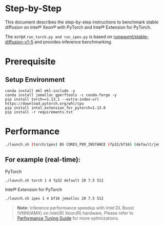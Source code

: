 Step-by-Step
============
This document describes the step-by-step instructions to benchmark stable diffusion on Intel® Xeon® with PyTorch and Intel® Extension for PyTorch.

The script ```run_torch.py and run_ipex.py``` is based on [runwayml/stable-diffusion-v1-5](https://huggingface.co/runwayml/stable-diffusion-v1-5) and provides inference benchmarking.

# Prerequisite

## Setup Environment
```
conda install mkl mkl-include -y
conda install jemalloc gperftools -c conda-forge -y
pip install torch==1.13.1 --extra-index-url https://download.pytorch.org/whl/cpu
pip install intel_extension_for_pytorch=1.13.0
pip install -r requirements.txt
```

# Performance
```bash
./launch.sh (torch/ipex) BS CORES_PER_INSTANCE (fp32/bf16) (default/jemalloc/tcmalloc) STEPS SCALE_GUIDE RESOLUTION
```
## For example (real-time):
PyTorch
```bash
./launch.sh torch 1 4 fp32 default 20 7.5 512
```
Intel® Extension for PyTorch
```bash
./launch.sh ipex 1 4 bf16 jemalloc 20 7.5 512
```

>**Note:** Inference performance speedup with Intel DL Boost (VNNI/AMX) on Intel(R) Xeon(R) hardware, Please refer to [Performance Tuning Guide](https://intel.github.io/intel-extension-for-pytorch/cpu/latest/tutorials/performance_tuning/tuning_guide.html) for more optimizations.

